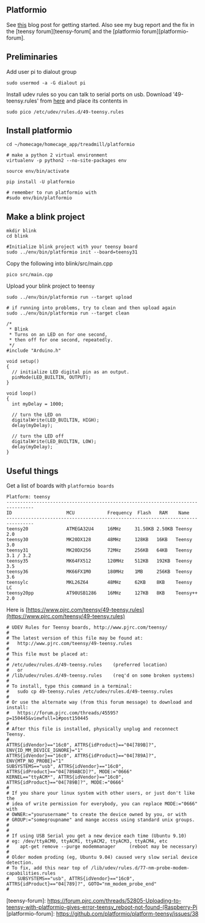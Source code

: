 ## Platformio

See [this][blog1] blog post for getting started. Also see my bug report and the fix in the [teensy forum][teensy-forum[ and the [platformio forum][platformio-forum].


## Preliminaries

Add user pi to dialout group

	sudo usermod -a -G dialout pi

Install udev rules so you can talk to serial ports on usb. Download '49-teensy.rules' from [here](https://www.pjrc.com/teensy/49-teensy.rules) and place its contents in

	sudo pico /etc/udev/rules.d/49-teensy.rules

## Install platformio

	cd ~/homecage/homecage_app/treadmill/platformio

	# make a python 2 virtual environment
	virtualenv -p python2 --no-site-packages env

	source env/bin/activate
	
	pip install -U platformio

	# remember to run platformio with
	#sudo env/bin/platformio
	
## Make a blink project

	mkdir blink
	cd blink

	#Initialize blink project with your teensy board
	sudo ../env/bin/platformio init --board=teensy31
	

Copy the following into blink/src/main.cpp

	pico src/main.cpp

Upload your blink project to teensy

	sudo ../env/bin/platformio run --target upload

	# if running into problems, try to clean and then upload again
	sudo ../env/bin/platformio run --target clean

```
/*
 * Blink
 * Turns on an LED on for one second,
 * then off for one second, repeatedly.
 */
#include "Arduino.h"

void setup()
{
  // initialize LED digital pin as an output.
  pinMode(LED_BUILTIN, OUTPUT);
}

void loop()
{
  int myDelay = 1000;

  // turn the LED on
  digitalWrite(LED_BUILTIN, HIGH);
  delay(myDelay);

  // turn the LED off
  digitalWrite(LED_BUILTIN, LOW);
  delay(myDelay);
}
```


## Useful things

Get a list of boards with `platformio boards`

```
Platform: teensy
--------------------------------------------------------------------------------
ID                    MCU            Frequency  Flash   RAM    Name
--------------------------------------------------------------------------------
teensy20              ATMEGA32U4     16MHz     31.50KB 2.50KB Teensy 2.0
teensy30              MK20DX128      48MHz     128KB   16KB   Teensy 3.0
teensy31              MK20DX256      72MHz     256KB   64KB   Teensy 3.1 / 3.2
teensy35              MK64FX512      120MHz    512KB   192KB  Teensy 3.5
teensy36              MK66FX1M0      180MHz    1MB     256KB  Teensy 3.6
teensylc              MKL26Z64       48MHz     62KB    8KB    Teensy LC
teensy20pp            AT90USB1286    16MHz     127KB   8KB    Teensy++ 2.0
```

Here is [https://www.pjrc.com/teensy/49-teensy.rules](https://www.pjrc.com/teensy/49-teensy.rules)

```
# UDEV Rules for Teensy boards, http://www.pjrc.com/teensy/
#
# The latest version of this file may be found at:
#   http://www.pjrc.com/teensy/49-teensy.rules
#
# This file must be placed at:
#
# /etc/udev/rules.d/49-teensy.rules    (preferred location)
#   or
# /lib/udev/rules.d/49-teensy.rules    (req'd on some broken systems)
#
# To install, type this command in a terminal:
#   sudo cp 49-teensy.rules /etc/udev/rules.d/49-teensy.rules
#
# Or use the alternate way (from this forum message) to download and install:
#   https://forum.pjrc.com/threads/45595?p=150445&viewfull=1#post150445
#
# After this file is installed, physically unplug and reconnect Teensy.
#
ATTRS{idVendor}=="16c0", ATTRS{idProduct}=="04[789B]?", ENV{ID_MM_DEVICE_IGNORE}="1"
ATTRS{idVendor}=="16c0", ATTRS{idProduct}=="04[789A]?", ENV{MTP_NO_PROBE}="1"
SUBSYSTEMS=="usb", ATTRS{idVendor}=="16c0", ATTRS{idProduct}=="04[789ABCD]?", MODE:="0666"
KERNEL=="ttyACM*", ATTRS{idVendor}=="16c0", ATTRS{idProduct}=="04[789B]?", MODE:="0666"
#
# If you share your linux system with other users, or just don't like the
# idea of write permission for everybody, you can replace MODE:="0666" with
# OWNER:="yourusername" to create the device owned by you, or with
# GROUP:="somegroupname" and mange access using standard unix groups.
#
#
# If using USB Serial you get a new device each time (Ubuntu 9.10)
# eg: /dev/ttyACM0, ttyACM1, ttyACM2, ttyACM3, ttyACM4, etc
#    apt-get remove --purge modemmanager     (reboot may be necessary)
#
# Older modem proding (eg, Ubuntu 9.04) caused very slow serial device detection.
# To fix, add this near top of /lib/udev/rules.d/77-nm-probe-modem-capabilities.rules
#   SUBSYSTEMS=="usb", ATTRS{idVendor}=="16c0", ATTRS{idProduct}=="04[789]?", GOTO="nm_modem_probe_end" 
#
```

[blog1]: http://blog.cudmore.io/post/2016/02/13/Programming-an-arduino-with-platformio/
[teensy-forum]: https://forum.pjrc.com/threads/52805-Uploading-to-teensy-with-platformio-gives-error-teensy_reboot-not-found-(Raspberry-Pi
[platformio-forum]: https://github.com/platformio/platform-teensy/issues/38